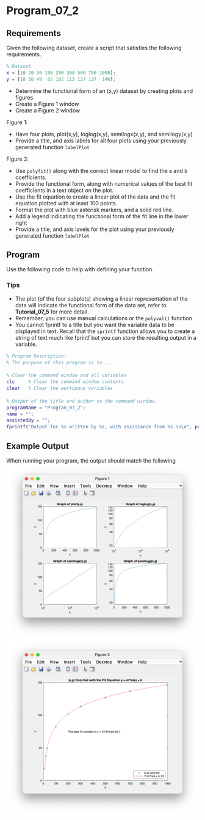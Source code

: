 # Program\_07\_2
## Requirements
Given the following dataset, create a script that satisfies the following requirements.
```Matlab
% Dataset 
x = [10 20 30 100 200 300 500 700 1000];
y = [18 38 49  82 102 113 127 137  146];
```
* Determine the functional form of an (x,y) dataset by creating plots and figures
* Create a Figure 1 window
* Create a Figure 2 window

Figure 1:
* Have four plots, plot(x,y), loglog(x,y), semilogx(x,y), and semilogy(x,y)
* Provide a title, and axis labels for all four plots using your previously generated function `labelPlot`

Figure 2:
* Use `polyfit()` along with the correct linear model to find the `m` and `b` coefficients.
* Provide the functional form, along with numerical values of the best fit coefficients in a text object on the plot.
* Use the fit equation to create a linear plot of the data and the fit equation plotted with at least 100 points.
* Format the plot with blue asterisk markers, and a solid red line.
* Add a legend indicating the functional form of the fit line in the lower right
* Provide a title, and axis lavels for the plot using your previously generated function `labelPlot`

## Program
Use the following code to help with defining your function.
### Tips
* The plot (of the four subplots) showing a linear representation of the data will indicate the functional form of the data set, refer to **Tutorial_07_5** for more detail.
* Remember, you can use manual calculations or the `polyval()` function
* You cannot fprintf to a title but you want the variable data to be displayed in text. Recall that the `sprintf` function allows you to create a string of text much like fprintf but you can store the resulting output in a variable.

```Matlab
% Program Description:
% The purpose of this program is to ...

% Clear the command window and all variables
clc     % Clear the command window contents
clear   % Clear the workspace variables

% Output of the title and author to the command window.
programName = "Program_07_2";
name = "";
assistedBy = "";
fprintf("Output for %s written by %s, with assistance from %s.\n\n", programName, name, assistedBy)

```
## Example Output
When running your program, the output should match the following
![Program_07_2_Figure_1.png](images/Program_07_2_Figure_1.png)
![Program_07_2_Figure_2.png](images/Program_07_2_Figure_2.png)
